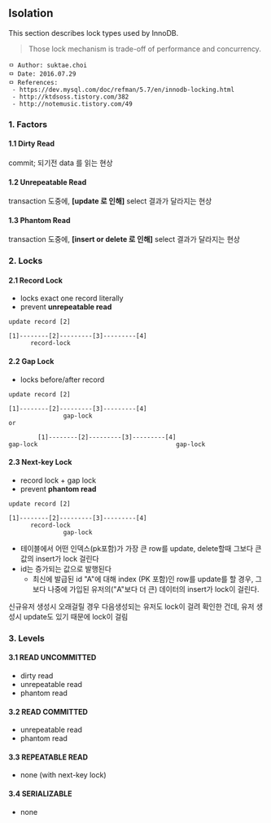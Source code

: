 ## Isolation
This section describes lock types used by InnoDB.

> Those lock mechanism is trade-off of performance and concurrency.

```
ㅁ Author: suktae.choi
ㅁ Date: 2016.07.29
ㅁ References:
 - https://dev.mysql.com/doc/refman/5.7/en/innodb-locking.html
 - http://ktdsoss.tistory.com/382
 - http://notemusic.tistory.com/49
```

### 1. Factors
#### 1.1 Dirty Read
commit; 되기전 data 를 읽는 현상

#### 1.2 Unrepeatable Read
transaction 도중에, **[update 로 인해]** select 결과가 달라지는 현상

#### 1.3 Phantom Read
transaction 도중에, **[insert or delete 로 인해]** select 결과가 달라지는 현상

### 2. Locks
#### 2.1 Record Lock
- locks exact one record literally
- prevent **unrepeatable read**

```
update record [2]

[1]--------[2]---------[3]---------[4]
      record-lock
```

#### 2.2 Gap Lock
- locks before/after record

```
update record [2]

[1]--------[2]---------[3]---------[4]
               gap-lock
or

        [1]--------[2]---------[3]---------[4]
gap-lock                                      gap-lock
```

#### 2.3 Next-key Lock
- record lock + gap lock
- prevent **phantom read**

```
update record [2]

[1]--------[2]---------[3]---------[4]
      record-lock
               gap-lock
```


- 테이블에서 어떤 인덱스(pk포함)가 가장 큰 row를 update, delete할때 그보다 큰 값의 insert가 lock 걸린다
- id는 증가되는 값으로 발행된다
  - 최신에 발급된 id "A"에 대해 index (PK 포함)인 row를 update를 할 경우, 그보다 나중에 가입된 유저의("A"보다 더 큰) 데이터의 insert가 lock이 걸린다.

신규유저 생성시 오래걸릴 경우 다음생성되는 유저도 lock이 걸려 확인한 건데, 유저 생성시 update도 있기 때문에 lock이 걸림

### 3. Levels
#### 3.1 READ UNCOMMITTED
- dirty read
- unrepeatable read
- phantom read

#### 3.2 READ COMMITTED
- unrepeatable read
- phantom read

#### 3.3 REPEATABLE READ
- none (with next-key lock)

#### 3.4 SERIALIZABLE
- none
